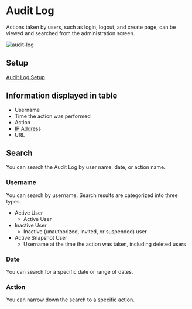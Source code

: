 # Audit Log

Actions taken by users, such as login, logout, and create page, can be viewed and searched from the administration screen.

![audit-log](/assets/images/audit-log.png)

<span v-if="!$themeConfig.isHelpGrowiCloud">

## Setup

[Audit Log Setup](/en/admin-guide/admin-cookbook/audit-log-setup.html)

</span>

## Information displayed in table

- Username
- Time the action was performed
- Action
<span v-if="!$themeConfig.isHelpGrowiCloud"><li>[IP Address](/en/admin-guide/admin-cookbook/trust-proxy.html)</li></span>
- URL

## Search

You can search the Audit Log by user name, date, or action name.

### Username

You can search by username. Search results are categorized into three types.

- Active User
  - Active User
- Inactive User
  - Inactive (unauthorized, invited, or suspended) user
- Active Snapshot User
  - Username at the time the action was taken, including deleted users

### Date

You can search for a specific date or range of dates.

### Action

You can narrow down the search to a specific action.
